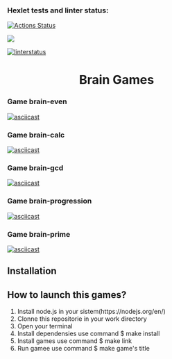 ### Hexlet tests and linter status:
[![Actions Status](https://github.com/Etanu1553/frontend-project-lvl1/workflows/hexlet-check/badge.svg)](https://github.com/Etanu1553/frontend-project-lvl1/actions)

<a href="https://codeclimate.com/github/codeclimate/codeclimate/maintainability"><img src="https://api.codeclimate.com/v1/badges/a99a88d28ad37a79dbf6/maintainability" /></a>

[![linterstatus](https://github.com/Etanu1553/frontend-project-lvl1/actions/workflows/linterstatus.yml/badge.svg)](https://github.com/Etanu1553/frontend-project-lvl1/actions/workflows/linterstatus.yml)

<h1 align="center"> Brain Games</h1>

### Game brain-even 
[![asciicast](https://asciinema.org/a/467889.svg)](https://asciinema.org/a/467889)

### Game brain-calc 
[![asciicast](https://asciinema.org/a/468038.svg)](https://asciinema.org/a/468038)


### Game brain-gcd 
[![asciicast](https://asciinema.org/a/m8HhGBBVqOZTFUSQJDzqTJVem.svg)](https://asciinema.org/a/m8HhGBBVqOZTFUSQJDzqTJVem)

### Game brain-progression
[![asciicast](https://asciinema.org/a/468195.svg)](https://asciinema.org/a/468195)

### Game brain-prime
[![asciicast](https://asciinema.org/a/uIb0Dtrf6X3JBZUrdA1W5GD2s.svg)](https://asciinema.org/a/uIb0Dtrf6X3JBZUrdA1W5GD2s)

<h2>Installation</h2>
<h2>How to launch this games?</h2>
<ol>
  <li>Install node.js in your sistem(https://nodejs.org/en/)</li>
  <li>Clonne this repositorie in your work directory</li>
  <li>Open your terminal</li>
  <li>Install dependensies use command  $ make install</li>
  <li>Install games use command $ make link</li>
  <li>Run gamee use command $ make game's title</li>
  </ol>

